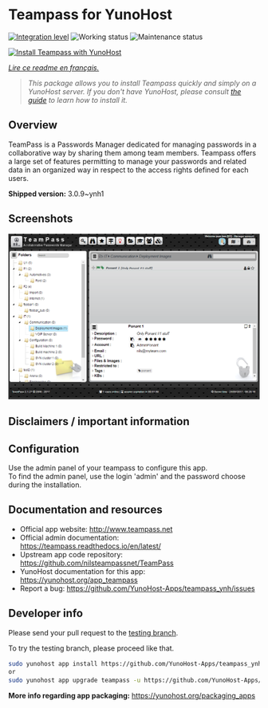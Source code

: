 <!--
N.B.: This README was automatically generated by https://github.com/YunoHost/apps/tree/master/tools/README-generator
It shall NOT be edited by hand.
-->

# Teampass for YunoHost

[![Integration level](https://dash.yunohost.org/integration/teampass.svg)](https://dash.yunohost.org/appci/app/teampass) ![Working status](https://ci-apps.yunohost.org/ci/badges/teampass.status.svg) ![Maintenance status](https://ci-apps.yunohost.org/ci/badges/teampass.maintain.svg)

[![Install Teampass with YunoHost](https://install-app.yunohost.org/install-with-yunohost.svg)](https://install-app.yunohost.org/?app=teampass)

*[Lire ce readme en français.](./README_fr.md)*

> *This package allows you to install Teampass quickly and simply on a YunoHost server.
If you don't have YunoHost, please consult [the guide](https://yunohost.org/#/install) to learn how to install it.*

## Overview

TeamPass is a Passwords Manager dedicated for managing passwords in a collaborative way by sharing them among team members.
Teampass offers a large set of features permitting to manage your passwords and related data in an organized way in respect to the access rights defined for each users.


**Shipped version:** 3.0.9~ynh1

## Screenshots

![Screenshot of Teampass](./doc/screenshots/screenshot.png)

## Disclaimers / important information

## Configuration

Use the admin panel of your teampass to configure this app.  
To find the admin panel, use the login 'admin' and the password choose during the installation.

## Documentation and resources

* Official app website: <http://www.teampass.net>
* Official admin documentation: <https://teampass.readthedocs.io/en/latest/>
* Upstream app code repository: <https://github.com/nilsteampassnet/TeamPass>
* YunoHost documentation for this app: <https://yunohost.org/app_teampass>
* Report a bug: <https://github.com/YunoHost-Apps/teampass_ynh/issues>

## Developer info

Please send your pull request to the [testing branch](https://github.com/YunoHost-Apps/teampass_ynh/tree/testing).

To try the testing branch, please proceed like that.

``` bash
sudo yunohost app install https://github.com/YunoHost-Apps/teampass_ynh/tree/testing --debug
or
sudo yunohost app upgrade teampass -u https://github.com/YunoHost-Apps/teampass_ynh/tree/testing --debug
```

**More info regarding app packaging:** <https://yunohost.org/packaging_apps>
